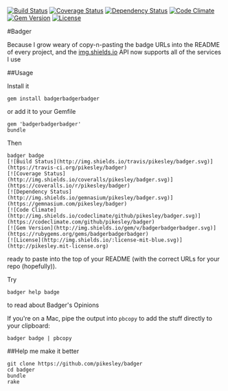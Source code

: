 [![Build Status](http://img.shields.io/travis/pikesley/badger.svg)](https://travis-ci.org/pikesley/badger)
[![Coverage Status](http://img.shields.io/coveralls/pikesley/badger.svg)](https://coveralls.io/r/pikesley/badger)
[![Dependency Status](http://img.shields.io/gemnasium/pikesley/badger.svg)](https://gemnasium.com/pikesley/badger)
[![Code Climate](http://img.shields.io/codeclimate/github/pikesley/badger.svg)](https://codeclimate.com/github/pikesley/badger)
[![Gem Version](http://img.shields.io/gem/v/badgerbadgerbadger.svg)](https://rubygems.org/gems/badgerbadgerbadger)
[![License](http://img.shields.io/:license-mit-blue.svg)](http://pikesley.mit-license.org)

#Badger

Because I grow weary of copy-n-pasting the badge URLs into the README of every project, and the [img.shields.io](http://img.shields.io) API now supports all of the services I use 

##Usage

Install it

    gem install badgerbadgerbadger

or add it to your Gemfile

    gem 'badgerbadgerbadger'
    bundle
    
Then
 
    badger badge
    [![Build Status](http://img.shields.io/travis/pikesley/badger.svg)](https://travis-ci.org/pikesley/badger)
    [![Coverage Status](http://img.shields.io/coveralls/pikesley/badger.svg)](https://coveralls.io/r/pikesley/badger)
    [![Dependency Status](http://img.shields.io/gemnasium/pikesley/badger.svg)](https://gemnasium.com/pikesley/badger)
    [![Code Climate](http://img.shields.io/codeclimate/github/pikesley/badger.svg)](https://codeclimate.com/github/pikesley/badger)
    [![Gem Version](http://img.shields.io/gem/v/badgerbadgerbadger.svg)](https://rubygems.org/gems/badgerbadgerbadger)
    [![License](http://img.shields.io/:license-mit-blue.svg)](http://pikesley.mit-license.org)

ready to paste into the top of your README (with the correct URLs for your repo (hopefully)).

Try

    badger help badge

to read about Badger's Opinions 

If you're on a Mac, pipe the output into `pbcopy` to add the stuff directly to your clipboard:

    badger badge | pbcopy

##Help me make it better

    git clone https://github.com/pikesley/badger
    cd badger
    bundle
    rake